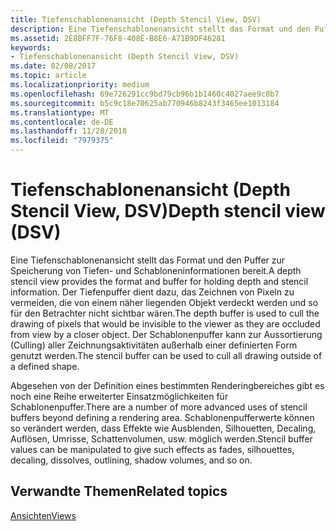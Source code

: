 ```yaml
---
title: Tiefenschablonenansicht (Depth Stencil View, DSV)
description: Eine Tiefenschablonenansicht stellt das Format und den Puffer zur Speicherung von Tiefen- und Schabloneninformationen bereit.
ms.assetid: 2E8BFF7F-76F8-408E-B8E6-A71B9DF46281
keywords:
- Tiefenschablonenansicht (Depth Stencil View, DSV)
ms.date: 02/08/2017
ms.topic: article
ms.localizationpriority: medium
ms.openlocfilehash: 69e726291cc9bd79cb96b1b1460c4027aee9c0b7
ms.sourcegitcommit: b5c9c18e70625ab770946b8243f3465ee1013184
ms.translationtype: MT
ms.contentlocale: de-DE
ms.lasthandoff: 11/28/2018
ms.locfileid: "7979375"
---
```

# <a name="depth-stencil-view-dsv"></a><span data-ttu-id="a3593-104">Tiefenschablonenansicht (Depth Stencil View, DSV)</span><span class="sxs-lookup"><span data-stu-id="a3593-104">Depth stencil view (DSV)</span></span>


<span data-ttu-id="a3593-105">Eine Tiefenschablonenansicht stellt das Format und den Puffer zur Speicherung von Tiefen- und Schabloneninformationen bereit.</span><span class="sxs-lookup"><span data-stu-id="a3593-105">A depth stencil view provides the format and buffer for holding depth and stencil information.</span></span> <span data-ttu-id="a3593-106">Der Tiefenpuffer dient dazu, das Zeichnen von Pixeln zu vermeiden, die von einem näher liegenden Objekt verdeckt werden und so für den Betrachter nicht sichtbar wären.</span><span class="sxs-lookup"><span data-stu-id="a3593-106">The depth buffer is used to cull the drawing of pixels that would be invisible to the viewer as they are occluded from view by a closer object.</span></span> <span data-ttu-id="a3593-107">Der Schablonenpuffer kann zur Aussortierung (Culling) aller Zeichnungsaktivitäten außerhalb einer definierten Form genutzt werden.</span><span class="sxs-lookup"><span data-stu-id="a3593-107">The stencil buffer can be used to cull all drawing outside of a defined shape.</span></span>

<span data-ttu-id="a3593-108">Abgesehen von der Definition eines bestimmten Renderingbereiches gibt es noch eine Reihe erweiterter Einsatzmöglichkeiten für Schablonenpuffer.</span><span class="sxs-lookup"><span data-stu-id="a3593-108">There are a number of more advanced uses of stencil buffers beyond defining a rendering area.</span></span> <span data-ttu-id="a3593-109">Schablonenpufferwerte können so verändert werden, dass Effekte wie Ausblenden, Silhouetten, Decaling, Auflösen, Umrisse, Schattenvolumen, usw. möglich werden.</span><span class="sxs-lookup"><span data-stu-id="a3593-109">Stencil buffer values can be manipulated to give such effects as fades, silhouettes, decaling, dissolves, outlining, shadow volumes, and so on.</span></span>

## <a name="span-idrelated-topicsspanrelated-topics"></a><span data-ttu-id="a3593-110"><span id="related-topics"></span>Verwandte Themen</span><span class="sxs-lookup"><span data-stu-id="a3593-110"><span id="related-topics"></span>Related topics</span></span>


[<span data-ttu-id="a3593-111">Ansichten</span><span class="sxs-lookup"><span data-stu-id="a3593-111">Views</span></span>](views.md)

 

 




